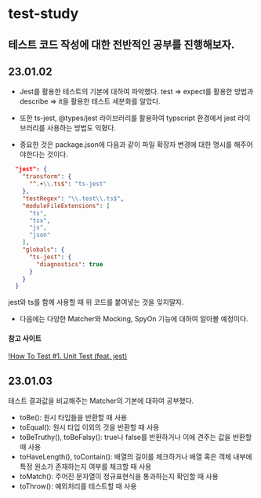 # test-study

## 테스트 코드 작성에 대한 전반적인 공부를 진행해보자.

## 23.01.02

- Jest를 활용한 테스트의 기본에 대하여 파악했다. test => expect를 활용한 방법과 describe => it을 활용한 테스트 세분화를 알았다.

- 또한 ts-jest, @types/jest 라이브러리를 활용하여 typscript 환경에서 jest 라이브러리를 사용하는 방법도 익혔다.

- 중요한 것은 package.json에 다음과 같이 파일 확장자 변경에 대한 명시를 해주어야한다는 것이다.

```json
  "jest": {
    "transform": {
      "^.+\\.ts$": "ts-jest"
    },
    "testRegex": "\\.test\\.ts$",
    "moduleFileExtensions": [
      "ts",
      "tsx",
      "js",
      "json"
    ],
    "globals": {
      "ts-jest": {
        "diagnostics": true
      }
    }
  }
```

jest와 ts를 함께 사용할 때 위 코드를 붙여넣는 것을 잊지말자.

- 다음에는 다양한 Matcher와 Mocking, SpyOn 기능에 대하여 알아볼 예정이다.

#### 참고 사이트

[!How To Test #1. Unit Test (feat. jest)
](https://devowen.com/427)

## 23.01.03

테스트 결과값을 비교해주는 Matcher의 기본에 대하여 공부했다.
- toBe(): 원시 타입들을 반환할 때 사용
- toEqual(): 원시 타입 이외의 것을 반환할 때 사용
- toBeTruthy(), toBeFalsy(): true나 false를 반환하거나 이에 견주는 값을 반환할 때 사용
- toHaveLength(), toContain(): 배열의 길이를 체크하거나 배열 혹은 객체 내부에 특정 원소가 존재하는지 여부를 체크할 때 사용
- toMatch(): 주어진 문자열이 정규표현식을 통과하는지 확인할 때 사용
- toThrow(): 예외처리를 테스트할 때 사용